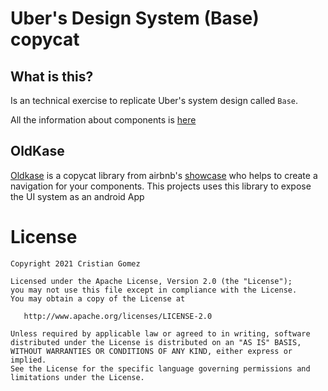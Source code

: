 # Uber's Design System (Base) copycat

## What is this?
Is an technical exercise to replicate Uber's system design called `Base`.

All the information about components is [here](https://www.figma.com/community/file/805195278314519508) 

## OldKase
[Oldkase](https://github.com/go-cristian/OldKASE) is a copycat library from airbnb's [showcase](https://github.com/airbnb/Showkase) who helps to create a navigation for your components.
This projects uses this library to expose the UI system as an android App

# License

    Copyright 2021 Cristian Gomez

    Licensed under the Apache License, Version 2.0 (the "License");
    you may not use this file except in compliance with the License.
    You may obtain a copy of the License at

       http://www.apache.org/licenses/LICENSE-2.0

    Unless required by applicable law or agreed to in writing, software
    distributed under the License is distributed on an "AS IS" BASIS,
    WITHOUT WARRANTIES OR CONDITIONS OF ANY KIND, either express or implied.
    See the License for the specific language governing permissions and
    limitations under the License.